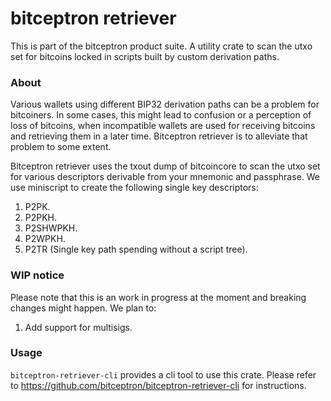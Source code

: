 # bitceptron retriever

This is part of the bitceptron product suite. A utility crate to scan the utxo set for bitcoins locked in scripts built by custom derivation paths.

### About

Various wallets using different BIP32 derivation paths can be a problem for bitcoiners. In some cases, this might lead to confusion or a perception of loss of bitcoins, when incompatible wallets are used for receiving bitcoins and retrieving them in a later time. Bitceptron retriever is to alleviate that problem to some extent.

Bitceptron retriever uses the txout dump of bitcoincore to scan the utxo set for various descriptors derivable from your mnemonic and passphrase. We use miniscript to create the following single key descriptors:

1. P2PK.
2. P2PKH.
3. P2SHWPKH.
4. P2WPKH.
5. P2TR (Single key path spending without a script tree).

### WIP notice

Please note that this is an work in progress at the moment and breaking changes might happen. We plan to:

1. Add support for multisigs.

### Usage

`bitceptron-retriever-cli` provides a cli tool to use this crate. Please refer to <https://github.com/bitceptron/bitceptron-retriever-cli> for instructions.
